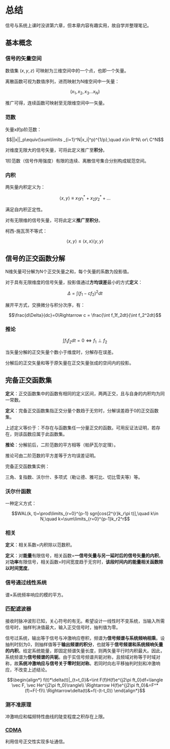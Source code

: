 # 总结

信号与系统上课时没讲第六章，但本章内容有趣实用，故自学并整理笔记。

## 基本概念

### 信号的矢量空间

数值集 $(x, y, z)$ 可映射为三维空间中的一个点，也即一个矢量。

离散函数可视为数值序列，进而映射为N维空间中一矢量：

$$(x_1, x_2, x_3 ... x_N)$$

推广可得，连续函数可映射至无限维空间中一矢量。

### 范数

矢量x的p阶范数：

$$||x||_p\equiv(\sum\limits _{i=1}^N|x_i|^p)^{1/p},\quad x\in R^N\ or\ C^N$$

对维度无限大的信号矢量，可将此定义推广至**积分**。

1阶范数（信号作用强度）有限的连续、离散信号集合分别构成赋范空间。

### 内积

两矢量内积定义为：

$$\langle x, y\rangle \equiv x_1y_1^* + x_2y_2^*+...$$

满足自内积正定性。

对有无限维的信号矢量，可将此定义**推广至积分**。

柯西-施瓦茨不等式：

$$\langle x, y\rangle \leq \langle x, x\rangle \langle y, y\rangle$$

## 信号的正交函数分解

N维矢量可分解为N个正交矢量之和，每个矢量的系数为投影值。

对于具有无限维度的信号矢量，投影值通过**方均误差**最小的方式**定义**：

$$\Delta = \int (f_1-cf_2)^2dt$$

展开平方式，交换微分与积分次序，有：

$$\frac{d\Delta}{dc}=0\Rightarrow c = \frac{\int f_1f_2dt}{\int f_2^2dt}$$

### 推论

$$\int f_1f_2dt = 0 \Leftrightarrow f_1\perp f_2$$

当矢量分解的正交矢量个数小于维度时，分解存在误差。

分解后的正交矢量和等于原矢量在正交矢量张成的空间内的投影。

## 完备正交函数集

**定义**：正交函数集中的函数有相同的定义区间，两两正交，且与自身的内积均为同一常数。

**定义**：完备正交函数集指正交分量个数趋于无穷时，分解误差趋于0的正交函数集。

上述定义等价于：不存在与函数集任一分量正交的函数。可用反证法证明，若存在，则该函数应属于此函数集。

**推论**：分解前后，二阶范数的平方相等（帕萨瓦尔定理）。

推论可由二阶范数的平方差等于方均误差证明。

完备正交函数集实例：

三角、复指数、沃尔什、多项式（勒让德、雅可比、切比雪夫等）等。

### 沃尔什函数

一种定义方式：

$$WAL(k, t)=\prod\limits_{r=0}^{p-1} sgn[cos(2^{r}k_r\pi t)],\quad k\in N,\quad k=\sum\limits_{r=0}^{p-1}k_r2^r$$

### 相关

**定义**：相关系数=内积除以范数积。

**定义**：对**能量**有限信号，相关函数=**一信号矢量与另一延时后的信号矢量的内积**。对**功率**有限信号，相关函数=时间宽度趋于无穷时，**该段时间内的能量相关函数除以时间宽度**。

### 信号通过线性系统

谱×系统频率响应的模的平方。

### 匹配滤波器

接收时脉冲波形已知，关心符号的有无。希望设计一线性时不变系统，当输入所需信号时，抽样判决值最大，输入正交信号时，抽判值为零。

信号过系统，输出等于信号与冲激响应卷积，频谱为**信号频谱与系统频响相乘**。设抽判时刻为0，则抽样值等于**输出频谱的积分**，也就等于**信号频谱和系统频响矢量的内积**。给定系统能量，即固定频谱矢量长度，则两矢量平行时内积最大。因此，系统频谱为**信号频谱的共轭**。由于实信号频谱共轭对称，且频域对称等于时域对称，故**系统冲激响应与信号关于零时刻对称**。若同时向右平移抽判时刻和冲激响应，不改变上述结论。

$$\begin{align*}
f(t)*\delta(t)|_{t=t_0}&=\int F(f)H(f)e^{j2\pi ft_0}df=\langle \vec F, \vec He^{j2\pi ft_0}\rangle\\
\Rightarrow H(f)e^{j2\pi ft_0}&=F^*(f)=F(-f)\\
\Rightarrow\delta(t)&=f(-(t-t_0))
\end{align*}$$

### 测不准原理

冲激响应和幅频特性曲线的陡变程度之积存在上限。

### [CDMA](../%E6%89%A9%E9%A2%91%E9%80%9A%E4%BF%A1/readme.md)

利用信号正交性实现多址通信。
